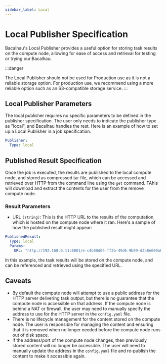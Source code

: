 ```yaml
---
sidebar_label: Local
---
```


# Local Publisher Specification

Bacalhau's Local Publisher provides a useful option for storing task results on the compute node, allowing for ease of access and retrieval for testing or trying our Bacalhau.

:::danger

The Local Publisher should not be used for Production use as it is not a reliable storage option. For production use, we recommend using a more reliable option such as an S3-compatible storage service.
:::

## Local Publisher Parameters
The local publisher requires no specific parameters to be defined in the publisher specification. The user only needs to indicate the publisher type as "local", and Bacalhau handles the rest. Here is an example of how to set up a Local Publisher in a job specification.

```yaml
Publisher:
  Type: local
```

## Published Result Specification
Once the job is executed, the results are published to the local compute node, and stored as compressed tar file, which can be accessed and retrieved over HTTP from the command line using the `get` command. TAhis will download and extract the contents for the user from the remove compute node.

### Result Parameters
- URL `(string)`: This is the HTTP URL to the results of the computation, which is hosted on the compute node where it ran.
Here's a sample of how the published result might appear:

```yaml
PublishedResult:
  Type: local
  Params:
    URL: "http://192.168.0.11:6001/e-c4b80d04-ff2b-49d6-9b99-d3a8e669a6bf.tgz"
```

In this example, the task results will be stored on the compute node, and can be referenced and retrieved using the specified URL.


## Caveats

- By default the compute node will attempt to use a public address for the HTTP server delivering task output, but there is no guarantee that the compute node is accessible on that address. If the compute node is behind a NAT or firewall, the user may need to manually specify the address to use for the HTTP server in the `config.yaml` file.
- There is no lifecycle management for the content stored on the compute node. The user is responsible for managing the content and ensuring that it is removed when no longer needed before the compute node runs out of disk space.
- If the address/port of the compute node changes, then previously stored content will no longer be accessible. The user will need to manually update the address in the `config.yaml` file and re-publish the content to make it accessible again.
